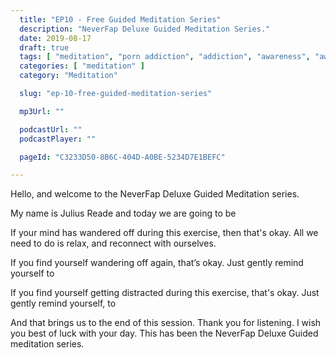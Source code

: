 ```yaml
---
  title: "EP10 - Free Guided Meditation Series"
  description: "NeverFap Deluxe Guided Meditation Series."
  date: 2019-08-17
  draft: true
  tags: [ "meditation", "porn addiction", "addiction", "awareness", "awareness exercises", "perspective", "nofap", "neverfap", "neverfap deluxe" ]
  categories: [ "meditation" ]
  category: "Meditation"

  slug: "ep-10-free-guided-meditation-series"

  mp3Url: ""

  podcastUrl: ""
  podcastPlayer: ""

  pageId: "C3233D50-8B6C-404D-A0BE-5234D7E1BEFC"

---
```


<!-- relaxed -->

Hello, and welcome to the NeverFap Deluxe Guided Meditation series.

My name is Julius Reade and today we are going to be


If your mind has wandered off during this exercise, then that's okay. All we need to do is relax, and reconnect with ourselves.


If you find yourself wandering off again, that’s okay. Just gently remind yourself to


If you find yourself getting distracted during this exercise, that's okay. Just gently remind yourself, to


And that brings us to the end of this session. Thank you for listening. I wish you best of luck with your day. This has been the NeverFap Deluxe Guided meditation series.
